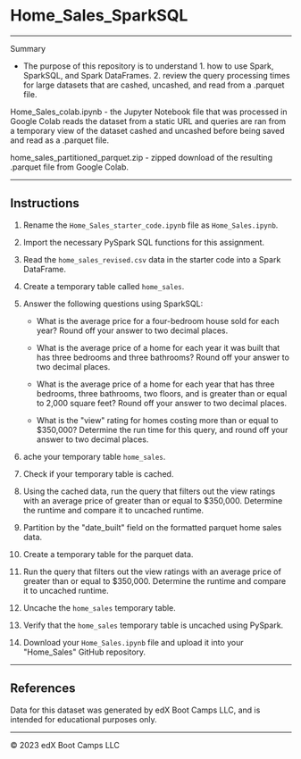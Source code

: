 # Home_Sales_SparkSQL
- - - 

Summary

* The purpose of this repository is to understand 1. how to use Spark, SparkSQL, and Spark DataFrames. 2. review the query processing times for large datasets that are cashed, uncashed, and read from a .parquet file.

Home_Sales_colab.ipynb - the Jupyter Notebook file that was processed in Google Colab reads the dataset from a static URL and queries are ran from a temporary view of the dataset cashed and uncashed before being saved and read as a .parquet file.

home_sales_partitioned_parquet.zip - zipped download of the resulting .parquet file from Google Colab.

- - - 

## Instructions
1. Rename the `Home_Sales_starter_code.ipynb` file as `Home_Sales.ipynb`.

2. Import the necessary PySpark SQL functions for this assignment.

3. Read the `home_sales_revised.csv` data in the starter code into a Spark DataFrame.

4. Create a temporary table called `home_sales`.

5. Answer the following questions using SparkSQL:

    - What is the average price for a four-bedroom house sold for each year? Round off your answer to two decimal places.

    - What is the average price of a home for each year it was built that has three bedrooms and three bathrooms? Round off your answer to two decimal places.

    - What is the average price of a home for each year that has three bedrooms, three bathrooms, two floors, and is greater than or equal to 2,000 square feet? Round off your answer to two decimal places.

    - What is the "view" rating for homes costing more than or equal to $350,000? Determine the run time for this query, and round off your answer to two decimal places.

6. ache your temporary table `home_sales`.

7. Check if your temporary table is cached.

8. Using the cached data, run the query that filters out the view ratings with an average price of greater than or equal to $350,000. Determine the runtime and compare it to uncached runtime.

9. Partition by the "date_built" field on the formatted parquet home sales data.

10. Create a temporary table for the parquet data.

11. Run the query that filters out the view ratings with an average price of greater than or equal to $350,000. Determine the runtime and compare it to uncached runtime.

12. Uncache the `home_sales` temporary table.

13. Verify that the `home_sales` temporary table is uncached using PySpark.

14. Download your `Home_Sales.ipynb` file and upload it into your "Home_Sales" GitHub repository.

- - - 

## References

Data for this dataset was generated by edX Boot Camps LLC, and is intended for educational purposes only.

- - - 

© 2023 edX Boot Camps LLC